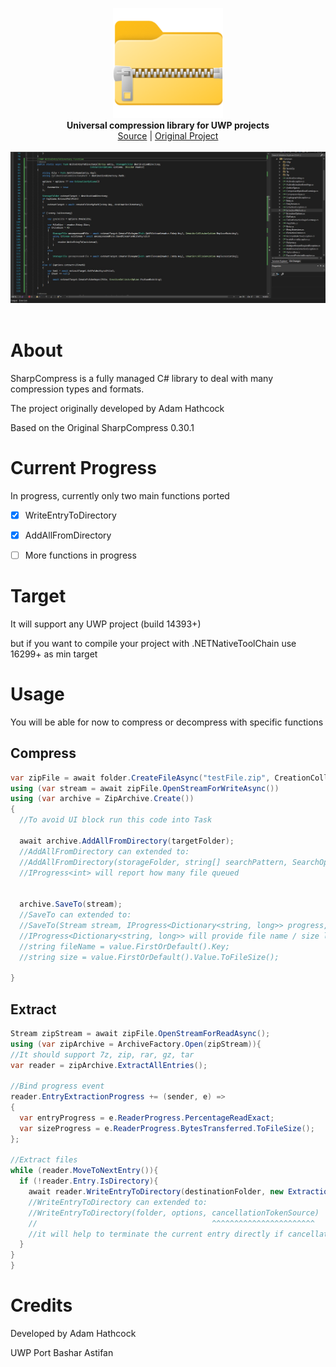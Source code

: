 <p align="center">
  <img src="assets/logo.png" width="176"><br>
  <b>Universal compression library for UWP projects</b><br>
  <a href="./src">Source</a> |
  <a href="https://github.com/adamhathcock/sharpcompress">Original Project</a> 
  <br><br>
  <img src="assets/screen.jpg"><br><br>
</p>


# About

SharpCompress is a fully managed C# library to deal with many compression types and formats. 

The project originally developed by Adam Hathcock 

Based on the Original SharpCompress 0.30.1


# Current Progress

In progress, currently only two main functions ported

- [x] WriteEntryToDirectory

- [x] AddAllFromDirectory

- [ ] More functions in progress


# Target

It will support any UWP project (build 14393+)

but if you want to compile your project with .NETNativeToolChain use 16299+ as min target

# Usage

You will be able for now to compress or decompress with specific functions


## Compress

```csharp
var zipFile = await folder.CreateFileAsync("testFile.zip", CreationCollisionOption.ReplaceExisting);
using (var stream = await zipFile.OpenStreamForWriteAsync())
using (var archive = ZipArchive.Create())
{
  //To avoid UI block run this code into Task
  
  await archive.AddAllFromDirectory(targetFolder);
  //AddAllFromDirectory can extended to:
  //AddAllFromDirectory(storageFolder, string[] searchPattern, SearchOption.AllDirectories, IProgress<int> progress, bool IncludeRootFolder, CancellationTokenSource cancellationTokenSource)
  //IProgress<int> will report how many file queued
  
  
  archive.SaveTo(stream);
  //SaveTo can extended to:
  //SaveTo(Stream stream, IProgress<Dictionary<string, long>> progress, CancellationTokenSource cancellationTokenSource)
  //IProgress<Dictionary<string, long>> will provide file name / size like below:
  //string fileName = value.FirstOrDefault().Key;
  //string size = value.FirstOrDefault().Value.ToFileSize();
  
}            

```


## Extract

```csharp
Stream zipStream = await zipFile.OpenStreamForReadAsync();
using (var zipArchive = ArchiveFactory.Open(zipStream)){
//It should support 7z, zip, rar, gz, tar
var reader = zipArchive.ExtractAllEntries();

//Bind progress event
reader.EntryExtractionProgress += (sender, e) =>
{
  var entryProgress = e.ReaderProgress.PercentageReadExact;
  var sizeProgress = e.ReaderProgress.BytesTransferred.ToFileSize();
};              

//Extract files
while (reader.MoveToNextEntry()){
  if (!reader.Entry.IsDirectory){
    await reader.WriteEntryToDirectory(destinationFolder, new ExtractionOptions() { ExtractFullPath = true, Overwrite = true });
    //WriteEntryToDirectory can extended to:
    //WriteEntryToDirectory(folder, options, cancellationTokenSource)
    //                                       ^^^^^^^^^^^^^^^^^^^^^^^
    //it will help to terminate the current entry directly if cancellation requested
  }
}
}

```


# Credits

Developed by Adam Hathcock 

UWP Port Bashar Astifan